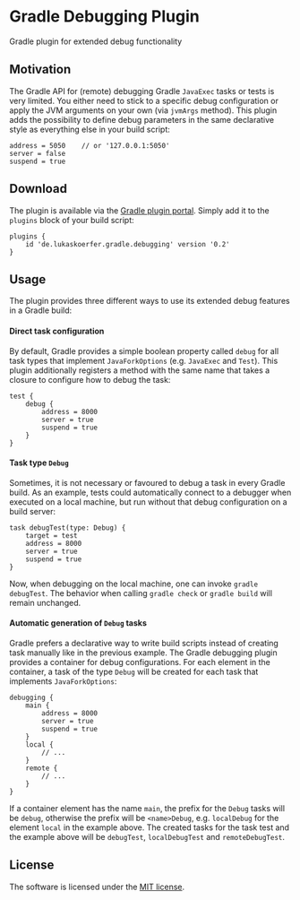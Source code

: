 # Gradle Debugging Plugin
Gradle plugin for extended debug functionality

## Motivation
The Gradle API for (remote) debugging Gradle `JavaExec` tasks or tests is very limited.
You either need to stick to a specific debug configuration or apply the JVM arguments on your own (via `jvmArgs` method).
This plugin adds the possibility to define debug parameters in the same declarative style as everything else in your build script:

    address = 5050    // or '127.0.0.1:5050'
    server = false
    suspend = true

## Download
The plugin is available via the [Gradle plugin portal](https://plugins.gradle.org/plugin/de.lukaskoerfer.gradle.debugging). Simply add it to the `plugins` block of your build script:

    plugins {
        id 'de.lukaskoerfer.gradle.debugging' version '0.2'
    }
    
## Usage
The plugin provides three different ways to use its extended debug features in a Gradle build:

#### Direct task configuration
By default, Gradle provides a simple boolean property called `debug` for all task types that implement `JavaForkOptions` (e.g. `JavaExec` and `Test`).
This plugin additionally registers a method with the same name that takes a closure to configure how to debug the task:

    test {
        debug {
            address = 8000
            server = true
            suspend = true
        }
    }

#### Task type `Debug`
Sometimes, it is not necessary or favoured to debug a task in every Gradle build.
As an example, tests could automatically connect to a debugger when executed on a local machine, but run without that debug configuration on a build server:

    task debugTest(type: Debug) {
        target = test
        address = 8000
        server = true
        suspend = true
    }
    
Now, when debugging on the local machine, one can invoke `gradle debugTest`.
The behavior when calling `gradle check` or `gradle build` will remain unchanged. 

#### Automatic generation of `Debug` tasks
Gradle prefers a declarative way to write build scripts instead of creating task manually like in the previous example.
The Gradle debugging plugin provides a container for debug configurations.
For each element in the container, a task of the type `Debug` will be created for each task that implements `JavaForkOptions`:

    debugging {
        main {
            address = 8000
            server = true
            suspend = true
        }
        local {
            // ...
        }
        remote {
            // ...
        }
    }

If a container element has the name `main`, the prefix for the `Debug` tasks will be `debug`, otherwise the prefix will be `<name>Debug`, e.g. `localDebug` for the element `local` in the example above.
The created tasks for the task test and the example above will be `debugTest`, `localDebugTest` and `remoteDebugTest`.

## License
The software is licensed under the [MIT license](https://github.com/lukoerfer/gradle-debugging/blob/master/LICENSE).
